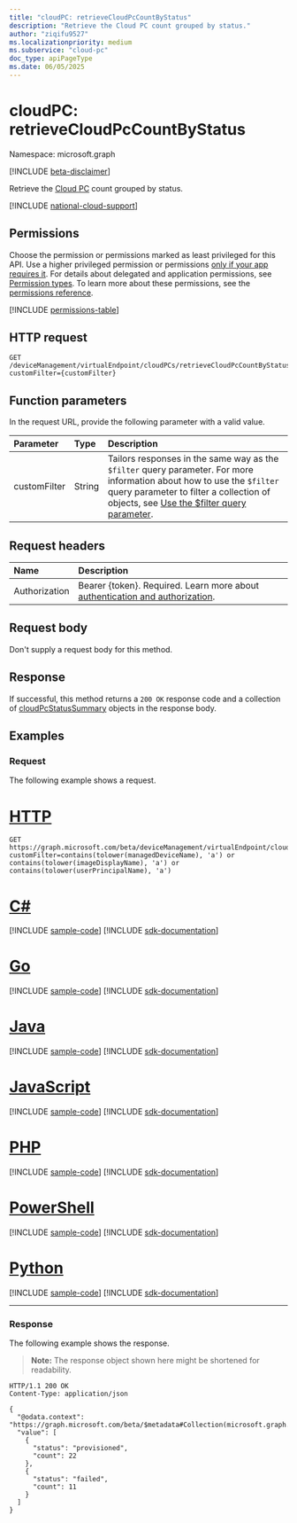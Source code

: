 ```yaml
---
title: "cloudPC: retrieveCloudPcCountByStatus"
description: "Retrieve the Cloud PC count grouped by status."
author: "ziqifu9527"
ms.localizationpriority: medium
ms.subservice: "cloud-pc"
doc_type: apiPageType
ms.date: 06/05/2025
---
```


# cloudPC: retrieveCloudPcCountByStatus

Namespace: microsoft.graph

[!INCLUDE [beta-disclaimer](../../includes/beta-disclaimer.md)]

Retrieve the [Cloud PC](../resources/cloudpc.md) count grouped by status.

[!INCLUDE [national-cloud-support](../../includes/global-us.md)]

## Permissions

Choose the permission or permissions marked as least privileged for this API. Use a higher privileged permission or permissions [only if your app requires it](/graph/permissions-overview#best-practices-for-using-microsoft-graph-permissions). For details about delegated and application permissions, see [Permission types](/graph/permissions-overview#permission-types). To learn more about these permissions, see the [permissions reference](/graph/permissions-reference).

<!-- { "blockType": "permissions", "name": "cloudpc-retrievecloudpccountbystatus" } -->
[!INCLUDE [permissions-table](../includes/permissions/cloudpc-retrievecloudpccountbystatus-permissions.md)]

## HTTP request

<!-- {
  "blockType": "ignored"
}
-->
``` http
GET /deviceManagement/virtualEndpoint/cloudPCs/retrieveCloudPcCountByStatus?customFilter={customFilter}
```

## Function parameters

In the request URL, provide the following parameter with a valid value.

| Parameter | Type   | Description                              |
| :-------- | :----- | :--------------------------------------- |
|customFilter|String| Tailors responses in the same way as the `$filter` query parameter. For more information about how to use the `$filter` query parameter to filter a collection of objects, see [Use the $filter query parameter](/graph/filter-query-parameter).

## Request headers

| Name          | Description               |
| :------------ | :------------------------ |
|Authorization|Bearer {token}. Required. Learn more about [authentication and authorization](/graph/auth/auth-concepts).|

## Request body

Don't supply a request body for this method.

## Response

If successful, this method returns a `200 OK` response code and a collection of [cloudPcStatusSummary](../resources/cloudpcstatussummary.md) objects in the response body.

## Examples

### Request

The following example shows a request.

# [HTTP](#tab/http)
<!-- {
  "blockType": "request",
  "name": "cloudpc_retrievecloudpccountbystatus"
}
-->
``` http
GET https://graph.microsoft.com/beta/deviceManagement/virtualEndpoint/cloudPCs/retrieveCloudPcCountByStatus?customFilter=contains(tolower(managedDeviceName), 'a') or contains(tolower(imageDisplayName), 'a') or contains(tolower(userPrincipalName), 'a')
```

# [C#](#tab/csharp)
[!INCLUDE [sample-code](../includes/snippets/csharp/cloudpc-retrievecloudpccountbystatus-csharp-snippets.md)]
[!INCLUDE [sdk-documentation](../includes/snippets/snippets-sdk-documentation-link.md)]

# [Go](#tab/go)
[!INCLUDE [sample-code](../includes/snippets/go/cloudpc-retrievecloudpccountbystatus-go-snippets.md)]
[!INCLUDE [sdk-documentation](../includes/snippets/snippets-sdk-documentation-link.md)]

# [Java](#tab/java)
[!INCLUDE [sample-code](../includes/snippets/java/cloudpc-retrievecloudpccountbystatus-java-snippets.md)]
[!INCLUDE [sdk-documentation](../includes/snippets/snippets-sdk-documentation-link.md)]

# [JavaScript](#tab/javascript)
[!INCLUDE [sample-code](../includes/snippets/javascript/cloudpc-retrievecloudpccountbystatus-javascript-snippets.md)]
[!INCLUDE [sdk-documentation](../includes/snippets/snippets-sdk-documentation-link.md)]

# [PHP](#tab/php)
[!INCLUDE [sample-code](../includes/snippets/php/cloudpc-retrievecloudpccountbystatus-php-snippets.md)]
[!INCLUDE [sdk-documentation](../includes/snippets/snippets-sdk-documentation-link.md)]

# [PowerShell](#tab/powershell)
[!INCLUDE [sample-code](../includes/snippets/powershell/cloudpc-retrievecloudpccountbystatus-powershell-snippets.md)]
[!INCLUDE [sdk-documentation](../includes/snippets/snippets-sdk-documentation-link.md)]

# [Python](#tab/python)
[!INCLUDE [sample-code](../includes/snippets/python/cloudpc-retrievecloudpccountbystatus-python-snippets.md)]
[!INCLUDE [sdk-documentation](../includes/snippets/snippets-sdk-documentation-link.md)]

---

### Response

The following example shows the response.

> **Note:** The response object shown here might be shortened for readability.
<!-- {
  "blockType": "response",
  "truncated": true,
  "@odata.type": "Collection(microsoft.graph.cloudPcStatusSummary)"
}
-->
``` http
HTTP/1.1 200 OK
Content-Type: application/json

{
  "@odata.context": "https://graph.microsoft.com/beta/$metadata#Collection(microsoft.graph.cloudPcStatusSummary)",
  "value": [
    {
      "status": "provisioned",
      "count": 22
    },
    {
      "status": "failed",
      "count": 11
    }
  ]
}
```
